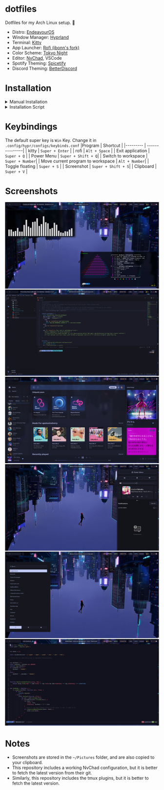 # dotfiles
Dotfiles for my Arch Linux setup. :cherry_blossom: 





- Distro: [EndeavourOS](https://endeavouros.com/)
- Window Manager: [Hyprland](https://github.com/hyprwm/Hyprland)
- Terminal: [Kitty](https://github.com/kovidgoyal/kitty)
- App Launcher: [Rofi (ibonn's fork) ](https://github.com/lbonn/rofi)
- Color Scheme: [Tokyo Night](https://github.com/enkia/tokyo-night-vscode-theme)
- Editor: [NvChad](https://github.com/NvChad/NvChad), VSCode
- Spotify Theming: [Spicetify](https://github.com/spicetify/spicetify-cli)
- Discord Theming: [BetterDiscord](https://github.com/BetterDiscord/BetterDiscord)


# Installation
<details>
  <summary>Manual Installation</summary>
  
  ### Packages
  
  #### Nvidia
  ```
    yay -S --noconfirm hyprland-nvidia cava tmux cmatrix galendae-git grim neovim \
    imagemagick feh ttf-meslo-nerd-font-powerlevel10k zsh rofi-ibonn-wayland polkit-kde-agent xdg-desktop-portal-hyprland \
    cliphist udiskie noisetorch otf-font-awesome noto-fonts-emoji gtk4 blueberry \
    hyprpaper montserrat-ttf nm-applet gnome-keyring
  ```
  Also add `WLR_NO_HARDWARE_CURSORS=1` to your `/etc/environment`
  
  #### Not Nvidia
  
  ```  
    yay -S --noconfirm hyprland cava tmux cmatrix galendae-git grim neovim \
    imagemagick feh ttf-meslo-nerd-font-powerlevel10k zsh rofi-ibonn-wayland polkit-kde-agent xdg-desktop-portal-hyprland \
    cliphist udiskie noisetorch otf-font-awesome noto-fonts-emoji gtk4 blueberry \
    hyprpaper montserrat-ttf nm-applet gnome-keyring
  ```
  
  
  Then, clone this git to your home directory
  
 </details>
 
 <details>
  <Summary>Installation Script</summary>
  <br>
  
  **:warning:WARNING: This script is not completely tested. Also, this script assumes that you're using an Arch based distro with yay as the helper.**
  
  ```
  Usage: ./install.sh [options]

  --swaync          Copies configs for swaync
  --tmux            Copies configs for tmux
  --waybar          Copies configs for waybar
  --wlogout         Copies configs for wlogout
  --spicetify       Copies configs for spicetify
  --rofi            Copies configs for rofi
  --gtk             Copies the gtk theme and its icons into your home folder
  --neofetch        Copies configs for neofetch
  --hyprland        Copies configs for hyprland
  --discord         Copies configs for BetterDiscord
  --all             Installs the necessary packages and copies all the config files. 
  --packages-only   Installs the necessary packages without copying the config files. 
  
  ```
  
  
 </details>

# Keybindings
The default super key is `Win` Key. Change it in `.config/hypr/configs/keybinds.conf`
|Program | Shortcut |
|--------- | ---------------|
| kitty | `Super + Enter` |
| rofi | `Alt + Space` |
| Exit application | `Super + Q` |
| Power Menu | `Super + Shift + Q`|
| Switch to workspace | `Super + Number`|
| Move current program to workspace | `Alt + Number`|
| Toggle floating | `Super + S` |
| Screenshot | `Super + Shift + S`|
| Clipboard | `Super + V` |
 
# Screenshots
![screenshot-1](screenshots/Screenshot-1.png)
![screenshot-2](screenshots/Screenshot-2.png)
![screenshot-3](screenshots/Screenshot-3.png)
![screenshot-4](screenshots/Screenshot-4.png)
![screenshot-5](screenshots/Screenshot-5.png)
![screenshot-6](screenshots/Screenshot-6.png)

# Notes

- Screenshots are stored in the `~/Pictures` folder, and are also copied to your clipboard. 
- This repository includes a working NvChad configuration, but it is better to fetch the latest version from their git.
- Similarly, this repository includes the tmux plugins, but it is better to fetch the latest version.  
